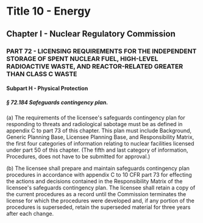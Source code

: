 
# Title 10 - Energy
## Chapter I - Nuclear Regulatory Commission
### PART 72 - LICENSING REQUIREMENTS FOR THE INDEPENDENT STORAGE OF SPENT NUCLEAR FUEL, HIGH-LEVEL RADIOACTIVE WASTE, AND REACTOR-RELATED GREATER THAN CLASS C WASTE
#### Subpart H - Physical Protection
##### § 72.184 Safeguards contingency plan.

(a) The requirements of the licensee's safeguards contingency plan for responding to threats and radiological sabotage must be as defined in appendix C to part 73 of this chapter. This plan must include Background, Generic Planning Base, Licensee Planning Base, and Responsibility Matrix, the first four categories of information relating to nuclear facilities licensed under part 50 of this chapter. (The fifth and last category of information, Procedures, does not have to be submitted for approval.)

(b) The licensee shall prepare and maintain safeguards contingency plan procedures in accordance with appendix C to 10 CFR part 73 for effecting the actions and decisions contained in the Responsibility Matrix of the licensee's safeguards contingency plan. The licensee shall retain a copy of the current procedures as a record until the Commission terminates the license for which the procedures were developed and, if any portion of the procedures is superseded, retain the superseded material for three years after each change.
